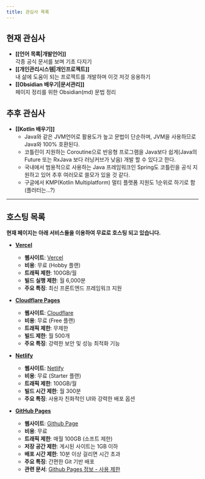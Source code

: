```yaml
---
title: 관심사 목록
---
```

## 현재 관심사
- **[[언어 목록|개발언어]]**  
	각종 공식 문서를 보며 기초 다지기
- **[[개인관리시스템|개인프로젝트]]**  
	내 삶에 도움이 되는 프로젝트를 개발하며 이것 저것 응용하기
- **[[Obsidian 배우기|문서관리]]**  
	페이지 정리를 위한 Obsidian(md) 문법 정리
## 추후 관심사
- **[[Kotlin 배우기]]**
	- Java와 같은 JVM언어로 활용도가 높고 문법이 단순하며, JVM을 사용하므로 Java와 100% 호환된다.
	- 코틀린이 지원하는 Coroutine으로 반응형 프로그램을 Java보다 쉽게(Java의 Future 또는 RxJava 보다 러닝커브가 낮음) 개발 할 수 있다고 한다.
	- 국내에서 범용적으로 사용하는 Java 프레임워크인 Spring도 코틀린을 공식 지원하고 있어 추후 여러모로 쓸모가 있을 것 같다.
	- 구글에서 KMP(Kotlin Multiplatform) 멀티 플랫폼 지원도 1순위로 하기로 함(플러터는...?)

---
## 호스팅 목록
**현재 페이지는 아래 서비스들을 이용하여 무료로 호스팅 되고 있습니다.**
- **[Vercel](https://lhk-lms.vercel.app/)**
	- **웹사이트**: [Vercel](https://vercel.com/)
	- **비용**: 무료 (Hobby 플랜)
	- **트래픽 제한**: 100GB/월
	- **빌드 실행 제한**: 월 6,000분
	- **주요 특징**: 최신 프론트엔드 프레임워크 지원
	
- **[Cloudflare Pages](https://lhk-lms.pages.dev/)**
	- **웹사이트**: [Cloudflare](https://www.cloudflare.com/ko-kr/)
	- **비용**: 무료 (Free 플랜)
	- **트래픽 제한**: 무제한
	- **빌드 제한**: 월 500개
	- **주요 특징**: 강력한 보안 및 성능 최적화 기능
	
- **[Netlify](https://lhk-lms.netlify.app/)**
	- **웹사이트**: [Netlify](https://www.netlify.com/)
	- **비용**: 무료 (Starter 플랜)
	- **트래픽 제한**: 100GB/월
	- **빌드 시간 제한**: 월 300분
	- **주요 특징**: 사용자 친화적인 UI와 강력한 배포 옵션
	
- **[GitHub Pages](https://freerer2.github.io/quartz/)**
	- **웹사이트**: [Github Page](https://pages.github.com/)
	- **비용**: 무료
	- **트래픽 제한**: 매월 100GB (소프트 제한)
	- **저장 공간 제한**: 게시된 사이트는 1GB 이하
	- **배포 시간 제한**: 10분 이상 걸리면 시간 초과
	- **주요 특징**: 간편한 Git 기반 배포
	- **관련 문서**: [Github Pages 정보 - 사용 제한](https://docs.github.com/ko/pages/getting-started-with-github-pages/about-github-pages#usage-limits)